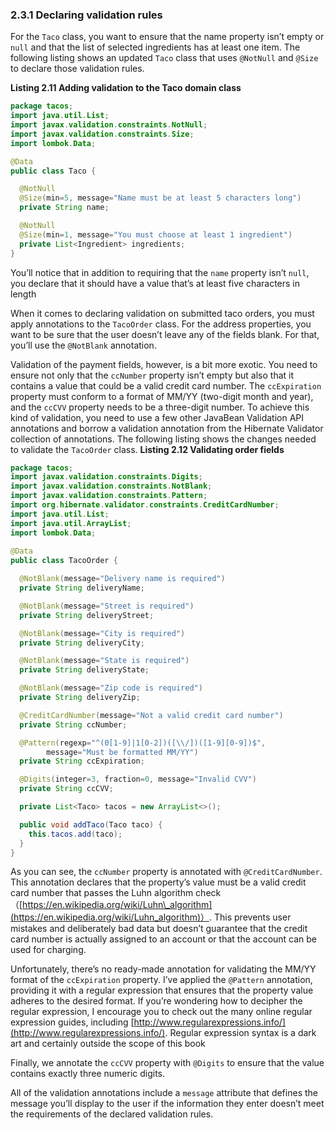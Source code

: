 ### 2.3.1 Declaring validation rules

For the `Taco` class, you want to ensure that the name property isn’t empty or `null` and that the list of selected ingredients has at least one item. The following listing shows an updated `Taco` class that uses `@NotNull` and `@Size` to declare those validation rules.

**Listing 2.11 Adding validation to the Taco domain class**

```java
package tacos;
import java.util.List;
import javax.validation.constraints.NotNull;
import javax.validation.constraints.Size;
import lombok.Data;

@Data
public class Taco {

  @NotNull
  @Size(min=5, message="Name must be at least 5 characters long")
  private String name;

  @NotNull
  @Size(min=1, message="You must choose at least 1 ingredient")
  private List<Ingredient> ingredients;
}
```

You’ll notice that in addition to requiring that the `name` property isn’t `null`, you declare that it should have a value that’s at least five characters in length

When it comes to declaring validation on submitted taco orders, you must apply annotations to the `TacoOrder` class. For the address properties, you want to be sure that the user doesn’t leave any of the fields blank. For that, you’ll use the `@NotBlank` annotation.

Validation of the payment fields, however, is a bit more exotic. You need to ensure not only that the `ccNumber` property isn’t empty but also that it contains a value that could be a valid credit card number. The `ccExpiration` property must conform to a format of MM/YY (two-digit month and year), and the `ccCVV` property needs to be a three-digit number. To achieve this kind of validation, you need to use a few other JavaBean Validation API annotations and borrow a validation annotation from the Hibernate Validator collection of annotations. The following listing shows the changes
needed to validate the `TacoOrder` class.
**Listing 2.12 Validating order fields**

```java
package tacos;
import javax.validation.constraints.Digits;
import javax.validation.constraints.NotBlank;
import javax.validation.constraints.Pattern;
import org.hibernate.validator.constraints.CreditCardNumber;
import java.util.List;
import java.util.ArrayList;
import lombok.Data;
​
@Data
public class TacoOrder {

  @NotBlank(message="Delivery name is required")
  private String deliveryName;

  @NotBlank(message="Street is required")
  private String deliveryStreet;

  @NotBlank(message="City is required")
  private String deliveryCity;

  @NotBlank(message="State is required")
  private String deliveryState;

  @NotBlank(message="Zip code is required")
  private String deliveryZip;

  @CreditCardNumber(message="Not a valid credit card number")
  private String ccNumber;

  @Pattern(regexp="^(0[1-9]|1[0-2])([\\/])([1-9][0-9])$",
        message="Must be formatted MM/YY")
  private String ccExpiration;

  @Digits(integer=3, fraction=0, message="Invalid CVV")
  private String ccCVV;

  private List<Taco> tacos = new ArrayList<>();

  public void addTaco(Taco taco) {
    this.tacos.add(taco);
  }
}
```

As you can see, the `ccNumber` property is annotated with `@CreditCardNumber`. This annotation declares that the property’s value must be a valid credit card number that passes the Luhn algorithm check（[https://en.wikipedia.org/wiki/Luhn\_algorithm](https://en.wikipedia.org/wiki/Luhn_algorithm)）. This prevents user mistakes and deliberately bad data but doesn’t guarantee that the credit card number is actually assigned to an account or that the account can be used for charging.

Unfortunately, there’s no ready-made annotation for validating the MM/YY format of the `ccExpiration` property. I’ve applied the `@Pattern` annotation, providing it with a regular expression that ensures that the property value adheres to the desired format. If you’re wondering how to decipher the regular expression, I encourage you to check out the many online regular expression guides, including [http://www.regularexpressions.info/](http://www.regularexpressions.info/). Regular expression syntax is a dark art and certainly outside the scope of this book

Finally, we annotate the `ccCVV` property with `@Digits` to ensure that the value contains exactly three numeric digits.

All of the validation annotations include a `message` attribute that defines the message you’ll display to the user if the information they enter doesn’t meet the requirements of the declared validation rules.



